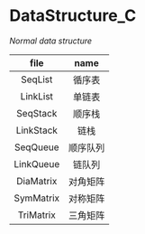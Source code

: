 # DataStructure_C
*Normal data structure*

|file|name
|:-:|:-:
|SeqList |循序表
|LinkList |单链表
|SeqStack |顺序栈
|LinkStack |链栈
|SeqQueue |顺序队列
|LinkQueue |链队列
|DiaMatrix |对角矩阵
|SymMatrix |对称矩阵
|TriMatrix |三角矩阵
